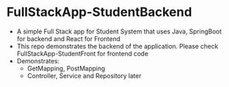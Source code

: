 # FullStackApp-StudentBackend
- A simple Full Stack app for Student System that uses Java, SpringBoot for backend and React for Frontend
- This repo demonstrates the backend of the application. Please check FullStackApp-StudentFront for frontend code
- Demonstrates:
    - GetMapping, PostMapping
    - Controller, Service and Repository later
